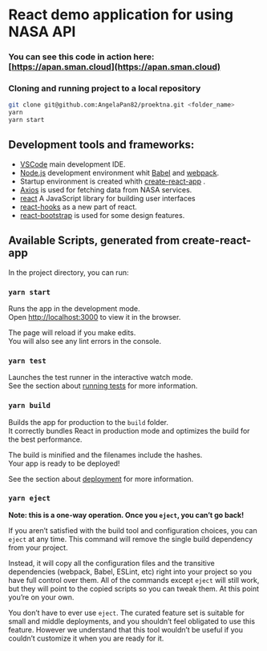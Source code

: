 # React demo application for using NASA API

### You can see this code in action here: [https://apan.sman.cloud](https://apan.sman.cloud)

### Cloning and running project to a local repository
```sh
git clone git@github.com:AngelaPan82/proektna.git <folder_name>
yarn
yarn start
```

## Development tools and frameworks:

- [VSCode](https://code.visualstudio.com/) main development IDE.
- [Node.js]([Node.js](https://nodejs.org/en/)) development environment whit [Babel]() and [webpack](https://webpack.js.org).
- Startup environment is created whith [create-react-app](https://github.com/facebook/create-react-app) .
- [Axios](https://www.npmjs.com/package/axios) is used for fetching data from NASA services.
- [react](https://reactjs.org/) A JavaScript library for building user interfaces
- [react-hooks](https://reactjs.org/docs/hooks-intro.html) as a new part of react.
- [react-bootstrap](https://react-bootstrap.github.io/) is used for some design features.


## Available Scripts, generated from create-react-app

In the project directory, you can run:

### `yarn start`

Runs the app in the development mode.\
Open [http://localhost:3000](http://localhost:3000) to view it in the browser.

The page will reload if you make edits.\
You will also see any lint errors in the console.

### `yarn test`

Launches the test runner in the interactive watch mode.\
See the section about [running tests](https://facebook.github.io/create-react-app/docs/running-tests) for more information.

### `yarn build`

Builds the app for production to the `build` folder.\
It correctly bundles React in production mode and optimizes the build for the best performance.

The build is minified and the filenames include the hashes.\
Your app is ready to be deployed!

See the section about [deployment](https://facebook.github.io/create-react-app/docs/deployment) for more information.

### `yarn eject`

**Note: this is a one-way operation. Once you `eject`, you can’t go back!**

If you aren’t satisfied with the build tool and configuration choices, you can `eject` at any time. This command will remove the single build dependency from your project.

Instead, it will copy all the configuration files and the transitive dependencies (webpack, Babel, ESLint, etc) right into your project so you have full control over them. All of the commands except `eject` will still work, but they will point to the copied scripts so you can tweak them. At this point you’re on your own.

You don’t have to ever use `eject`. The curated feature set is suitable for small and middle deployments, and you shouldn’t feel obligated to use this feature. However we understand that this tool wouldn’t be useful if you couldn’t customize it when you are ready for it.


  



